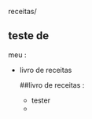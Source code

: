 receitas/

## teste de 

meu :

* livro de receitas

  ##livro de receitas  : 

  - tester
  - 
  
  

